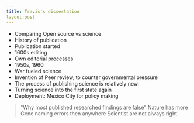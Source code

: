 ```yaml
---
title: Travis's dissertation
layout:post
---
```


- Comparing Open source vs science
- History of publication
- Publication started
- 1600s editing
- Own editorial processes
- 1950s, 1960
- War fueled science
- Invention of Peer review, to counter governmental pressure
- The process of publishing science is relatively new. 
- Turning science into the first state again
- Deployment: Mexico City for policy making
> "Why most published researched findings are false"
> Nature has more Gene naming errors then anywhere
> Scientist are not always right.






